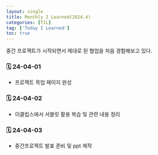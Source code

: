 ```yaml
---
layout: single
title: Monthly I Learned(2024.4)
categories: [TIL]
tag: ['Today I Learned']
toc: true
---
```



중간 프로젝트가 시작되면서 제대로 된 협업을 처음 경험해보고 있다.

### 🗓️ 24-04-01
- 프로젝트 목업 페이지 완성

### 🗓️ 24-04-02

- 이클립스에서 서블릿 활용 복습 및 관련 내용 정리

### 🗓️ 24-04-03

- 중간프로젝트 발표 준비 및 ppt 제작